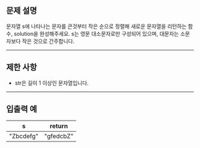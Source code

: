 ## 문제 설명

문자열 s에 나타나는 문자를 큰것부터 작은 순으로 정렬해 새로운 문자열을 리턴하는 함수, solution을 완성해주세요.
s는 영문 대소문자로만 구성되어 있으며, 대문자는 소문자보다 작은 것으로 간주합니다.

---

## 제한 사항

- str은 길이 1 이상인 문자열입니다.

---

## 입출력 예
s|return
|---|---|
"Zbcdefg"|"gfedcbZ"